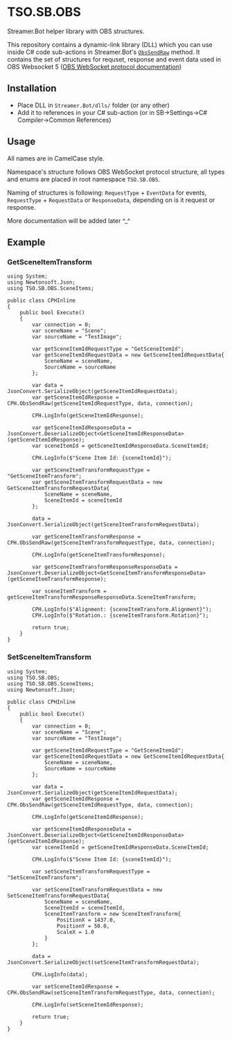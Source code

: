 # TSO.SB.OBS
Streamer.Bot helper library with OBS structures.

This repository contains a dynamic-link library (DLL) which you can use inside C# code sub-actions in Streamer.Bot's [`ObsSendRaw`](https://docs.streamer.bot/api/csharp/obs/raw#ObsSendRaw) method. It contains the set of structures for requset, response and event data used in OBS Websocket 5 ([OBS WebSocket protocol documentation](https://github.com/obsproject/obs-websocket/blob/master/docs/generated/protocol.md))

## Installation

- Place DLL in `Streamer.Bot/dlls/` folder (or any other)
- Add it to references in your C# sub-action (or in SB->Settings->C# Compiler->Common References)

## Usage

All names are in CamelCase style. 

Namespace's structure follows OBS WebSocket protocol structure, all types and enums are placed in root namespace `TSO.SB.OBS`.

Naming of structures is following: `RequestType` + `EventData` for events, `RequestType` + `RequestData` or `ResponseData`, depending on is it request or response.

More documentation will be added later ^_^

## Example

### GetSceneItemTransform

```
using System;
using Newtonsoft.Json;
using TSO.SB.OBS.SceneItems;

public class CPHInline
{
	public bool Execute()
	{
		var connection = 0;
		var sceneName = "Scene";
		var sourceName = "TestImage";
		
		var getSceneItemIdRequestType = "GetSceneItemId";
		var getSceneItemIdRequestData = new GetSceneItemIdRequestData{
			SceneName = sceneName,
			SourceName = sourceName
		};
		
		var data = JsonConvert.SerializeObject(getSceneItemIdRequestData);
		var getSceneItemIdResponse = CPH.ObsSendRaw(getSceneItemIdRequestType, data, connection);
		
		CPH.LogInfo(getSceneItemIdResponse);
		
		var getSceneItemIdResponseData = JsonConvert.DeserializeObject<GetSceneItemIdResponseData>(getSceneItemIdResponse);
		var sceneItemId = getSceneItemIdResponseData.SceneItemId;
		
		CPH.LogInfo($"Scene Item Id: {sceneItemId}");
		
		var getSceneItemTransformRequestType = "GetSceneItemTransform";
		var getSceneItemTransformRequestData = new GetSceneItemTransformRequestData{
			SceneName = sceneName,
			SceneItemId = sceneItemId
		};
		
		data = JsonConvert.SerializeObject(getSceneItemTransformRequestData);
		
		var getSceneItemTransformResponse = CPH.ObsSendRaw(getSceneItemTransformRequestType, data, connection);
		
		CPH.LogInfo(getSceneItemTransformResponse);
		
		var getSceneItemTransformResponseResponseData = JsonConvert.DeserializeObject<GetSceneItemTransformResponseData>(getSceneItemTransformResponse);
		
		var sceneItemTransform = getSceneItemTransformResponseResponseData.SceneItemTransform;

		CPH.LogInfo($"Alignment: {sceneItemTransform.Alignment}");
		CPH.LogInfo($"Rotation.: {sceneItemTransform.Rotation}");
		
		return true;
	}
}

```

### SetSceneItemTransform

```
using System;
using TSO.SB.OBS;
using TSO.SB.OBS.SceneItems;
using Newtonsoft.Json;

public class CPHInline
{
	public bool Execute()
	{
		var connection = 0;
		var sceneName = "Scene";
		var sourceName = "TestImage";
				
		var getSceneItemIdRequestType = "GetSceneItemId";
		var getSceneItemIdRequestData = new GetSceneItemIdRequestData{
			SceneName = sceneName,
			SourceName = sourceName
		};
		
		var data = JsonConvert.SerializeObject(getSceneItemIdRequestData);
		var getSceneItemIdResponse = CPH.ObsSendRaw(getSceneItemIdRequestType, data, connection);
		
		CPH.LogInfo(getSceneItemIdResponse);
		
		var getSceneItemIdResponseData = JsonConvert.DeserializeObject<GetSceneItemIdResponseData>(getSceneItemIdResponse);
		var sceneItemId = getSceneItemIdResponseData.SceneItemId;
		
		CPH.LogInfo($"Scene Item Id: {sceneItemId}");
		
		var setSceneItemTransformRequestType = "SetSceneItemTransform";
				
		var setSceneItemTransformRequestData = new SetSceneItemTransformRequestData{
			SceneName = sceneName,
			SceneItemId = sceneItemId,
			SceneItemTransform = new SceneItemTransform{
				PositionX = 1437.0,
				PositionY = 50.0,
				ScaleX = 1.0
			}
		};
		
		data = JsonConvert.SerializeObject(setSceneItemTransformRequestData);
		
		CPH.LogInfo(data);
		
		var setSceneItemIdResponse = CPH.ObsSendRaw(setSceneItemTransformRequestType, data, connection);
		
		CPH.LogInfo(setSceneItemIdResponse);
		
		return true;
	}
}

```